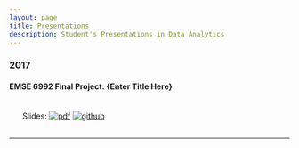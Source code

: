 ```yaml
---
layout: page
title: Presentations
description: Student's Presentations in Data Analytics
---
```



###  2017

#### EMSE 6992 Final Project: {Enter Title Here}
<br/>&nbsp; &nbsp; &nbsp; Slides:
[![pdf](icons16/pdf-icon.png)]()
[![github](icons16/github-icon.png)](https://github.com/oliviapy960825/oliviapy960825.github.io/blob/master/Assignments/6992_Project.ipynb)<br/>
&nbsp; &nbsp; &nbsp;

---
